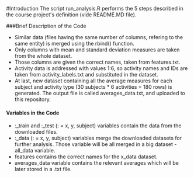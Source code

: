 #Introduction
The script run_analysis.R performs the 5 steps described in the course project's definition (vide README.MD file).

###Brief Description of the Code

* Similar data (files having the same number of columns, refering to the same entity) is merged using the rbind() function. 
* Only columns with mean and standard deviation measures are taken from the whole dataset. 
* Those columns are given the correct names, taken from features.txt.
* Activity data is addressed with values 1:6, so activity names and IDs are taken from activity_labels.txt and substituted in the dataset.
* At last, new dataset containing all the average measures for each subject and activity type (30 subjects * 6 activities = 180 rows) is generated.
The output file is called averages_data.txt, and uploaded to this repository.

#### Variables in the Code
* :_train and :_test (: = x, y, subject) variables contain the data from the downloaded files.
* :_data (: = x, y, subject) variables merge the downloaded datasets for further analysis. Those variable will be all merged in a big dataset - all_data variable.
* features contains the correct names for the x_data dataset.
* averages_data variable contains the relevant averages which will be later stored in a .txt file. 
